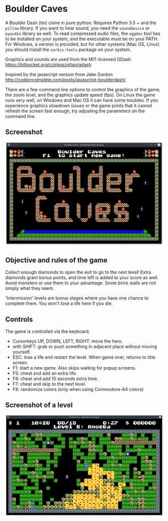 # Boulder Caves
A Boulder Dash (tm) clone in pure python.
Requires Python 3.5 + and the ``pillow`` library.
If you want to hear sound, you need the ``sounddevice`` or ``pyaudio`` library as well.
To read compressed audio files, the ``oggdec`` tool has to be installed on your system,
and the executable must be on your PATH. For Windows, a version is provided, but for
other systems (Mac OS, Linux) you should install the ``vorbis-tools`` package on your system.

Graphics and sounds are used from the MIT-licensed GDash https://bitbucket.org/czirkoszoltan/gdash

Inspired by the javascript version from Jake Gordon http://codeincomplete.com/posts/javascript-boulderdash/

There are a few command line options to control the graphics of the game, the zoom level,
and the graphics update speed (fps).
On Linux the game runs very well, on Windows and Mac OS it can have some troubles. 
If you experience graphics slowdown issues or the game prints that it cannot refresh
the screen fast enough, try adjusting the parameters on the command line.

## Screenshot

![Boulder Caves title screen](screenshot.png?raw=true "Screenshot of the title screen")


## Objective and rules of the game

Collect enough diamonds to open the exit to go to the next level!
Extra diamonds grant bonus points, and time left is added to your score as well.
Avoid monsters or use them to your advantage.
Some brick walls are not simply what they seem. 

'Intermission' levels are bonus stages where you have one chance to complete them.
You won't lose a life here if you die.


## Controls

The game is controlled via the keyboard.

- Cursorkeys UP, DOWN, LEFT, RIGHT: move the hero.
- with SHIFT: grab or push something in adjacent place without moving yourself.
- ESC: lose a life and restart the level. When game over, returns to title screen.
- F1: start a new game. Also skips waiting for popup screens.
- F5: cheat and add an extra life.
- F6: cheat and add 10 seconds extra time.
- F7: cheat and skip to the next level.
- F8: randomize colors (only when using Commodore-64 colors)


## Screenshot of a level

![a level](screenshot2.png?raw=true "Screenshot of a level in progress")
